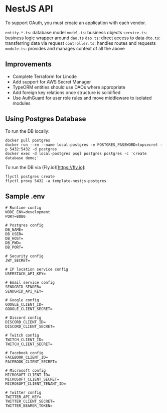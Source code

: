 # NestJS API

To support OAuth, you must create an application with each vendor. 

`entity.*.ts`: database model
`model.ts`: business objects
`service.ts`: business logic wrapper around `dao.ts`
`dao.ts`: direct access to data
`dto.ts`: transferring data via request
`controller.ts`: handles routes and requests
`module.ts`: provides and manages context of all the above


## Improvements

- Complete Terraform for Linode
- Add support for AWS Secret Manager
- TypeORM entities should use DAOs where appropriate
- Add foreign key relations once structure is solidified
- Use AuthGuard for user role rules and move middleware to isolated modules

## Using Postgres Database

To run the DB locally:

```
docker pull postgres
docker run --rm --name local-postgres -e POSTGRES_PASSWORD=topsecret -p 5432:5432 -d postgres
docker exec -d local-postgres psql postgres postgres -c 'create database demo;'
```

To run the DB via (Fly.io)[https://fly.io]:

```
flyctl postgres create
flyctl proxy 5432 -a template-nestjs-postgres
```

## Sample .env

```
# Runtime config
NODE_ENV=development
PORT=8080

# Postgres config
DB_NAME=
DB_USER=
DB_HOST=
DB_PWD=
DB_PORT=

# Security config
JWT_SECRET=

# IP location service config
USERSTACK_API_KEY=

# Email service config
SENDGRID_SENDER=
SENDGRID_API_KEY=

# Google config
GOOGLE_CLIENT_ID=
GOOGLE_CLIENT_SECRET=

# Discord config
DISCORD_CLIENT_ID=
DISCORD_CLIENT_SECRET=

# Twitch config
TWITCH_CLIENT_ID=
TWITCH_CLIENT_SECRET=

# Facebook config
FACEBOOK_CLIENT_ID=
FACEBOOK_CLIENT_SECRET=

# Microsoft config
MICROSOFT_CLIENT_ID=
MICROSOFT_CLIENT_SECRET=
MICROSOFT_CLIENT_TENANT_ID=

# Twitter config
TWITTER_API_KEY=
TWITTER_CLIENT_SECRET=
TWITTER_BEARER_TOKEN=
```